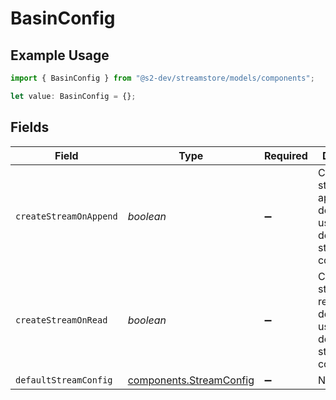 # BasinConfig

## Example Usage

```typescript
import { BasinConfig } from "@s2-dev/streamstore/models/components";

let value: BasinConfig = {};
```

## Fields

| Field                                                                                | Type                                                                                 | Required                                                                             | Description                                                                          |
| ------------------------------------------------------------------------------------ | ------------------------------------------------------------------------------------ | ------------------------------------------------------------------------------------ | ------------------------------------------------------------------------------------ |
| `createStreamOnAppend`                                                               | *boolean*                                                                            | :heavy_minus_sign:                                                                   | Create stream on append if it doesn't exist,<br/>using the default stream configuration. |
| `createStreamOnRead`                                                                 | *boolean*                                                                            | :heavy_minus_sign:                                                                   | Create stream on read if it doesn't exist,<br/>using the default stream configuration. |
| `defaultStreamConfig`                                                                | [components.StreamConfig](../../models/components/streamconfig.md)                   | :heavy_minus_sign:                                                                   | N/A                                                                                  |
